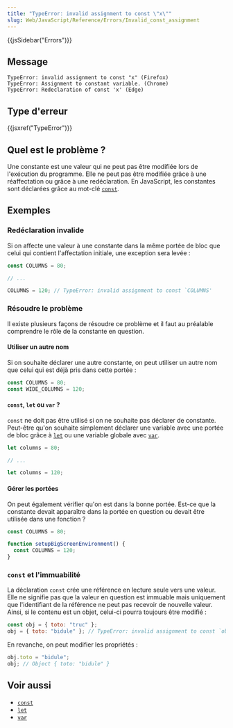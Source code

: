 ```yaml
---
title: "TypeError: invalid assignment to const \"x\""
slug: Web/JavaScript/Reference/Errors/Invalid_const_assignment
---
```


{{jsSidebar("Errors")}}

## Message

```
TypeError: invalid assignment to const "x" (Firefox)
TypeError: Assignment to constant variable. (Chrome)
TypeError: Redeclaration of const 'x' (Edge)
```

## Type d'erreur

{{jsxref("TypeError")}}

## Quel est le problème ?

Une constante est une valeur qui ne peut pas être modifiée lors de l'exécution du programme. Elle ne peut pas être modifiée grâce à une réaffectation ou grâce à une redéclaration. En JavaScript, les constantes sont déclarées grâce au mot-clé [`const`](/fr/docs/Web/JavaScript/Reference/Statements/const).

## Exemples

### Redéclaration invalide

Si on affecte une valeur à une constante dans la même portée de bloc que celui qui contient l'affectation initiale, une exception sera levée :

```js example-bad
const COLUMNS = 80;

// ...

COLUMNS = 120; // TypeError: invalid assignment to const `COLUMNS'
```

### Résoudre le problème

Il existe plusieurs façons de résoudre ce problème et il faut au préalable comprendre le rôle de la constante en question.

#### Utiliser un autre nom

Si on souhaite déclarer une autre constante, on peut utiliser un autre nom que celui qui est déjà pris dans cette portée :

```js example-good
const COLUMNS = 80;
const WIDE_COLUMNS = 120;
```

#### `const`, `let` ou `var` ?

`const` ne doit pas être utilisé si on ne souhaite pas déclarer de constante. Peut-être qu'on souhaite simplement déclarer une variable avec une portée de bloc grâce à [`let`](/fr/docs/Web/JavaScript/Reference/Statements/let) ou une variable globale avec [`var`](/fr/docs/Web/JavaScript/Reference/Statements/var).

```js example-good
let columns = 80;

// ...

let columns = 120;
```

#### Gérer les portées

On peut également vérifier qu'on est dans la bonne portée. Est-ce que la constante devait apparaître dans la portée en question ou devait être utilisée dans une fonction ?

```js example-good
const COLUMNS = 80;

function setupBigScreenEnvironment() {
  const COLUMNS = 120;
}
```

### `const` et l'immuabilité

La déclaration `const` crée une référence en lecture seule vers une valeur. Elle ne signifie pas que la valeur en question est immuable mais uniquement que l'identifiant de la référence ne peut pas recevoir de nouvelle valeur. Ainsi, si le contenu est un objet, celui-ci pourra toujours être modifié :

```js example-bad
const obj = { toto: "truc" };
obj = { toto: "bidule" }; // TypeError: invalid assignment to const `obj'
```

En revanche, on peut modifier les propriétés :

```js example-good
obj.toto = "bidule";
obj; // Object { toto: "bidule" }
```

## Voir aussi

- [`const`](/fr/docs/Web/JavaScript/Reference/Statements/const)
- [`let`](/fr/docs/Web/JavaScript/Reference/Statements/let)
- [`var`](/fr/docs/Web/JavaScript/Reference/Statements/var)
